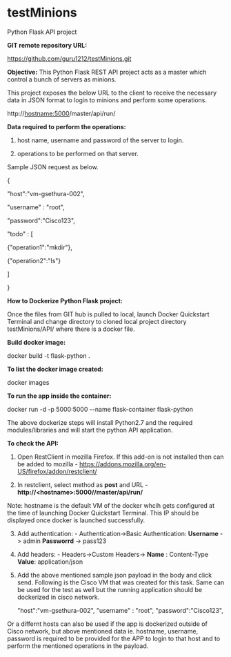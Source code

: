 # testMinions
Python Flask API project

**GIT remote repository URL:**

https://github.com/guru1212/testMinions.git

**Objective:** This Python Flask REST API project acts as a master which control a bunch of servers as minions.

This project exposes the below URL to the client to receive the necessary data in JSON format to login to minions and perform some operations.

http://<hostname:5000>/master/api/run/

**Data required to perform the operations:**

1) host name, username and password of the server to login.

2) operations to be performed on that server.

Sample JSON request as below.


{

"host":"vm-gsethura-002",

"username" : "root",

"password":"Cisco123",

"todo" : [

{"operation1":"mkdir"},

{"operation2":"ls"}

]

}

**How to Dockerize Python Flask project:**

Once the files from GIT hub is pulled to local, launch Docker Quickstart Terminal and change directory to cloned local project directory  testMinions/API/ where there is a docker file.

**Build docker image:** 

docker build -t flask-python .

**To list the docker image created:** 

docker images

**To run the app inside the container:** 

docker run -d -p 5000:5000 --name flask-container flask-python

The above dockerize steps will install Python2.7 and the required modules/libraries and will start the python API application.

**To check the API:**
1) Open RestClient in mozilla Firefox. If this add-on is not installed then can be added to mozilla - https://addons.mozilla.org/en-US/firefox/addon/restclient/

2) In restclient, select method as **post** and URL - **http://\<hostname\>:5000//master/api/run/**
	
  Note: hostname is the default VM of the docker whcih gets configured at the time of launching Docker Quickstart Terminal. This IP should be displayed once docker is launched successfully.   
  
3) Add authentication: - Authentication->Basic Authentication: **Username** -> admin **Passworrd** -> pass123

4) Add headers: - Headers->Custom Headers-> **Name** : Content-Type **Value**: application/json

5) Add the above mentioned sample json payload in the body and click send. Following is the Cisco VM that was created for this task. Same can be used for the test as well but the running application should be dockerized in cisco network.

  	"host":"vm-gsethura-002",
	"username" : "root",
	"password":"Cisco123",

Or a differnt hosts can also be used if the app is dockerized outside of Cisco network, but above mentioned data ie. hostname, username, password is required to be provided for the APP to login to that host and to perform the mentioned operations in the payload.
